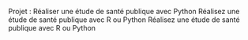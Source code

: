 Projet : Réaliser une étude de santé publique avec Python
Réalisez une étude de santé publique avec R ou Python Réalisez une étude de santé publique avec R ou Python
